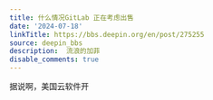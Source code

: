 ```yaml
---
title: 什么情况GitLab 正在考虑出售
date: '2024-07-18'
linkTitle: https://bbs.deepin.org/en/post/275255
source: deepin_bbs
description:  流浪的加菲 
disable_comments: true
---
```

据说啊，美国云软件开
